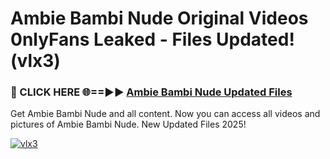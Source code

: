 # Ambie Bambi Nude Original Videos 0nlyFans Leaked - Files Updated! (vlx3)

<h3>🔴 CLICK HERE 🌐==►► <a href="https://tinyurl.com/yrmya6cz" rel="nofollow">Ambie Bambi Nude Updated Files</a></h3>

Get Ambie Bambi Nude and all content. Now you can access all videos and pictures of Ambie Bambi Nude. New Updated Files 2025!

[![vlx3](https://i.imgur.com/FMdXYCs.gif)](https://tinyurl.com/yrmya6cz)
